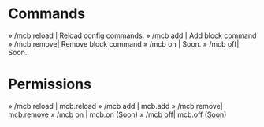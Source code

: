 # Commands
» /mcb reload | Reload config commands.
» /mcb add | Add block command
» /mcb remove| Remove block command
» /mcb on | Soon.
» /mcb off| Soon..
# Permissions
» /mcb reload | mcb.reload
» /mcb add | mcb.add
» /mcb remove| mcb.remove
» /mcb on | mcb.on (Soon)
» /mcb off| mcb.off (Soon)
